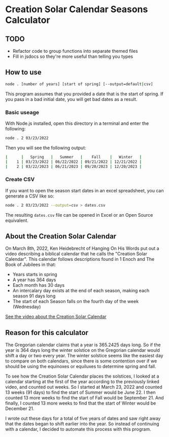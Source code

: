 # Creation Solar Calendar Seasons Calculator

## TODO

* Refactor code to group functions into separate themed files
* Fill in jsdocs so they're more useful than telling you types

## How to use

```bash
node . [number of years] [start of spring] [--output=default|csv]
```

This program assumes that you provided a date that is the start of spring. If you pass in a bad initial date, you will get bad dates as a result.

### Basic useage

With Node.js installed, open this directory in a terminal and enter the following:

```bash
node . 2 03/23/2022
```

Then you will see the following output:

```bash
|      |   Spring   |   Summer   |    Fall    |   Winter   |
|    1 | 03/23/2022 | 06/22/2022 | 09/21/2022 | 12/21/2022 |
|    2 | 03/22/2023 | 06/21/2023 | 09/20/2023 | 12/20/2023 |
```

### Create CSV

If you want to open the season start dates in an excel spreadsheet, you can generate a CSV like so:

```bash
node . 2 03/23/2022 --output=csv > dates.csv
```

The resulting `dates.csv` file can be opened in Excel or an Open Source equivalent.

## About the Creation Solar Calendar

On March 8th, 2022, Ken Heidebrecht of Hanging On His Words put out a video describing a biblical calendar that he calls the "Creation Solar Calendar".
This calendar follows descriptions found in 1 Enoch and The Book of Jubilees in that:

* Years starts in spring
* A year has 364 days
* Each month has 30 days
* An intercalary day exists at the end of each season, making each season 91 days long
* The start of each Season falls on the fourth day of the week (Wednesday)

[See the video about the Creation Solar Calendar](https://www.youtube.com/watch?v=UrP2P0N2iP8)

## Reason for this calculator

The Gregorian calendar claims that a year is 365.2425 days long.
So if the year is 364 days long the winter solstice on the Gregorian calendar would shift a day or two every year.
The winter solstice seems like the easiest day to compare on both calendars, since there is some contention over if we should be using the equinoxes or equiluxes to determine spring and fall.

To see how the Creation Solar Calendar places the solstices, I looked at a calendar starting at the first of the year according to the previously linked video, and counted out weeks.
So I started at March 23, 2022 and counted 13 weeks (91 days) to find the start of Summer would be June 22. 
I then counted 13 more weeks to find the start of Fall would be September 21.
And finally, I counted 13 more weeks to find that the start of Winter would be December 21.

I wrote out these days for a total of five years of dates and saw right away that the dates began to shift earlier into the year.
So instead of continuing with a calendar, I decided to automate this process with this program.
